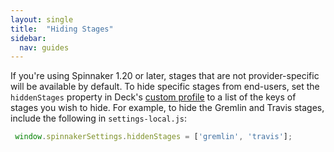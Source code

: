 ```yaml
---
layout: single
title:  "Hiding Stages"
sidebar:
  nav: guides
---
```


If you're using Spinnaker 1.20 or later, stages that are not provider-specific will be
available by default. To hide specific stages from end-users, set the
`hiddenStages` property in Deck's [custom profile](/reference/halyard/custom/#custom-profile-for-deck)
to a list of the keys of stages you wish to hide. For example, to hide the
Gremlin and Travis stages, include the following in `settings-local.js`:
                                             
```js
 window.spinnakerSettings.hiddenStages = ['gremlin', 'travis'];
```

